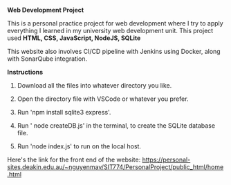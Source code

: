**Web Development Project**

This is a personal practice project for web development where I try to apply everything I learned in my university web development unit. This project used **HTML, CSS, JavaScript, NodeJS, SQLite**

This website also involves CI/CD pipeline with Jenkins using Docker, along with SonarQube integration.

**Instructions**

1. Download all the files into whatever directory you like.

2. Open the directory file with VSCode or whatever you prefer.
  
3. Run 'npm install sqlite3 express'.

4. Run ' node createDB.js' in the terminal, to create the SQLite database file.

5. Run 'node index.js' to run on the local host.

Here's the link for the front end of the website:
https://personal-sites.deakin.edu.au/~nguyenmav/SIT774/PersonalProject/public_html/home.html 

